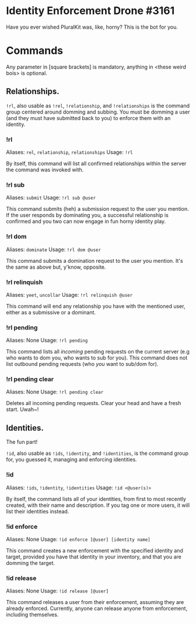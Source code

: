 # Identity Enforcement Drone #3161

Have you ever wished PluralKit was, like, horny? This is the bot for you.

# Commands

Any parameter in [square brackets] is mandatory, anything in \<these weird bois\> is optional.

## Relationships.

`!rl`, also usable as `!rel`, `!relationship`, and `!relationships` is the command group centered around domming and subbing. You must be domming a user (and they must have submitted back to you) to enforce them with an identity.

### !rl

Aliases: `rel`, `relationship`, `relationships`
Usage: `!rl`

By itself, this command will list all confirmed relationships within the server the command was invoked with.

### !rl sub

Aliases: `submit`
Usage: `!rl sub @user`

This command submits (heh) a submission request to the user you mention. If the user responds by dominating you, a successful relationship is confirmed and you two can now engage in fun horny identity play.

### !rl dom

Aliases: `dominate`
Usage: `!rl dom @user`

This command submits a domination request to the user you mention. It's the same as above but, y'know, opposite.

### !rl relinquish

Aliases: `yeet`, `uncollar`
Usage: `!rl relinquish @user`

This command will end any relationship you have with the mentioned user, either as a submissive or a dominant.

### !rl pending

Aliases: None
Usage: `!rl pending`

This command lists all _incoming_ pending requests on the current server (e.g who wants to dom you, who wants to sub for you). This command does not list outbound pending requests (who _you_ want to sub/dom for).

### !rl pending clear

Aliases: None
Usage: `!rl pending clear`

Deletes all incoming pending requests. Clear your head and have a fresh start. Uwah~!

## Identities.

The fun part!

`!id`, also usable as `!ids`, `!identity`, and `!identities`, is the command group for, you guessed it, managing and enforcing identities.

### !id

Aliases: `!ids`, `!identity`, `!identities`
Usage: `!id <@user(s)>`

By itself, the command lists all of your identities, from first to most recently created, with their name and description. If you tag one or more users, it will list their identities instead.

### !id enforce 

Aliases: None
Usage: `!id enforce [@user] [identity name]`

This command creates a new enforcement with the specified identity and target, provided you have that identity in your inventory, and that you are domming the target.

### !id release

Aliases: None
Usage: `!id release [@user]`

This command releases a user from their enforcement, assuming they are already enforced. Currently, anyone can release anyone from enforcement, including themselves.